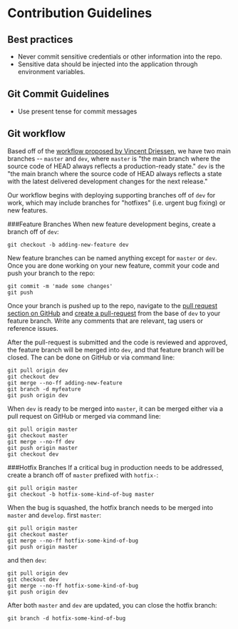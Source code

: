 # Contribution Guidelines

## Best practices
- Never commit sensitive credentials or other information into the repo.
- Sensitive data should be injected into the application through environment variables.

## Git Commit Guidelines
- Use present tense for commit messages

## Git workflow
Based off of the [workflow proposed by Vincent Driessen](http://nvie.com/posts/a-successful-git-branching-model/), we have two main branches -- `master` and `dev`, where `master` is "the main branch where the source code of HEAD always reflects a production-ready state." `dev` is the "the main branch where the source code of HEAD always reflects a state with the latest delivered development changes for the next release."

Our workflow begins with deploying supporting branches off of `dev` for work, which may include branches for "hotfixes" (i.e. urgent bug fixing) or new features. 

###Feature Branches
When new feature development begins, create a branch off of `dev`:

    git checkout -b adding-new-feature dev

New feature branches can be named anything except for `master` or `dev`. Once you are done working on your new feature, commit your code and push your branch to the repo:

    git commit -m 'made some changes'
    git push

Once your branch is pushed up to the repo, navigate to the [pull request section on GitHub](https://github.com/studenton/minor-project/compare?expand=1) and [create a pull-request](https://help.github.com/articles/creating-a-pull-request/) from the base of `dev` to your feature branch. Write any comments that are relevant, tag users or reference issues.  

After the pull-request is submitted and the code is reviewed and approved, the feature branch will be merged into `dev`, and that feature branch will be closed. The can be done on GitHub or via command line:

    git pull origin dev
    git checkout dev
    git merge --no-ff adding-new-feature
    git branch -d myfeature
    git push origin dev

When `dev` is ready to be merged into `master`, it can be merged either via a pull request on GitHub or merged via command line:

    git pull origin master
    git checkout master
    git merge --no-ff dev
    git push origin master
    git checkout dev

###Hotfix Branches
If a critical bug in production needs to be addressed, create a branch off of `master` prefixed with `hotfix-`:
  
    git pull origin master
    git checkout -b hotfix-some-kind-of-bug master

When the bug is squashed, the hotfix branch needs to be merged into `master` and `develop`. first `master`:

    git pull origin master
    git checkout master
    git merge --no-ff hotfix-some-kind-of-bug
    git push origin master

and then `dev`:
    
    git pull origin dev
    git checkout dev
    git merge --no-ff hotfix-some-kind-of-bug
    git push origin dev

After both `master` and `dev` are updated, you can close the hotfix branch:

    git branch -d hotfix-some-kind-of-bug